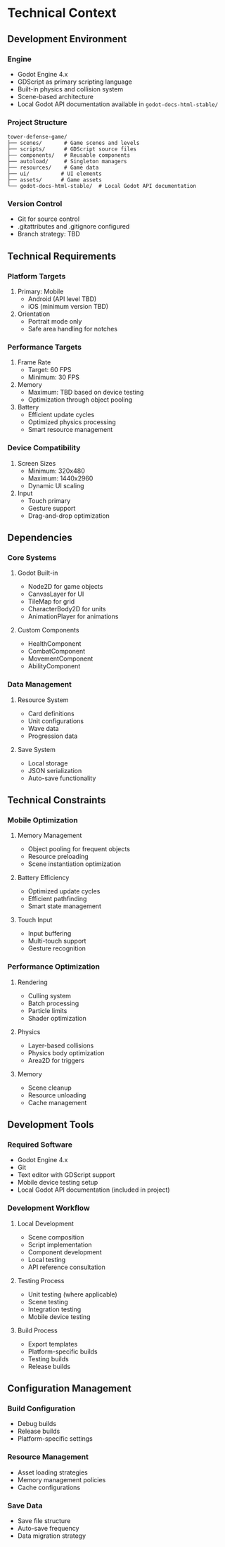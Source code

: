# Technical Context

## Development Environment

### Engine
- Godot Engine 4.x
- GDScript as primary scripting language
- Built-in physics and collision system
- Scene-based architecture
- Local Godot API documentation available in `godot-docs-html-stable/`

### Project Structure
```
tower-defense-game/
├── scenes/       # Game scenes and levels
├── scripts/      # GDScript source files
├── components/   # Reusable components
├── autoload/     # Singleton managers
├── resources/    # Game data
├── ui/          # UI elements
├── assets/      # Game assets
└── godot-docs-html-stable/  # Local Godot API documentation
```

### Version Control
- Git for source control
- .gitattributes and .gitignore configured
- Branch strategy: TBD

## Technical Requirements

### Platform Targets
1. Primary: Mobile
   - Android (API level TBD)
   - iOS (minimum version TBD)
2. Orientation
   - Portrait mode only
   - Safe area handling for notches

### Performance Targets
1. Frame Rate
   - Target: 60 FPS
   - Minimum: 30 FPS
2. Memory
   - Maximum: TBD based on device testing
   - Optimization through object pooling
3. Battery
   - Efficient update cycles
   - Optimized physics processing
   - Smart resource management

### Device Compatibility
1. Screen Sizes
   - Minimum: 320x480
   - Maximum: 1440x2960
   - Dynamic UI scaling
2. Input
   - Touch primary
   - Gesture support
   - Drag-and-drop optimization

## Dependencies

### Core Systems
1. Godot Built-in
   - Node2D for game objects
   - CanvasLayer for UI
   - TileMap for grid
   - CharacterBody2D for units
   - AnimationPlayer for animations

2. Custom Components
   - HealthComponent
   - CombatComponent
   - MovementComponent
   - AbilityComponent

### Data Management
1. Resource System
   - Card definitions
   - Unit configurations
   - Wave data
   - Progression data

2. Save System
   - Local storage
   - JSON serialization
   - Auto-save functionality

## Technical Constraints

### Mobile Optimization
1. Memory Management
   - Object pooling for frequent objects
   - Resource preloading
   - Scene instantiation optimization

2. Battery Efficiency
   - Optimized update cycles
   - Efficient pathfinding
   - Smart state management

3. Touch Input
   - Input buffering
   - Multi-touch support
   - Gesture recognition

### Performance Optimization
1. Rendering
   - Culling system
   - Batch processing
   - Particle limits
   - Shader optimization

2. Physics
   - Layer-based collisions
   - Physics body optimization
   - Area2D for triggers

3. Memory
   - Scene cleanup
   - Resource unloading
   - Cache management

## Development Tools

### Required Software
- Godot Engine 4.x
- Git
- Text editor with GDScript support
- Mobile device testing setup
- Local Godot API documentation (included in project)

### Development Workflow
1. Local Development
   - Scene composition
   - Script implementation
   - Component development
   - Local testing
   - API reference consultation

2. Testing Process
   - Unit testing (where applicable)
   - Scene testing
   - Integration testing
   - Mobile device testing

3. Build Process
   - Export templates
   - Platform-specific builds
   - Testing builds
   - Release builds

## Configuration Management

### Build Configuration
- Debug builds
- Release builds
- Platform-specific settings

### Resource Management
- Asset loading strategies
- Memory management policies
- Cache configurations

### Save Data
- Save file structure
- Auto-save frequency
- Data migration strategy